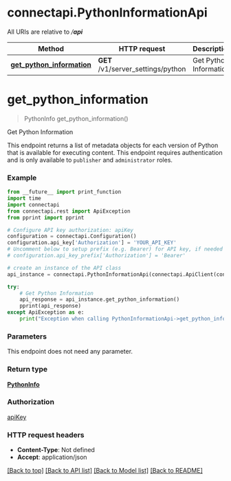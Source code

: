 # connectapi.PythonInformationApi

All URIs are relative to */__api__*

Method | HTTP request | Description
------------- | ------------- | -------------
[**get_python_information**](PythonInformationApi.md#get_python_information) | **GET** /v1/server_settings/python | Get Python Information

# **get_python_information**
> PythonInfo get_python_information()

Get Python Information

This endpoint returns a list of metadata objects for each version of Python that is available for executing content.  This endpoint requires authentication and is only available to `publisher` and `administrator` roles.

### Example
```python
from __future__ import print_function
import time
import connectapi
from connectapi.rest import ApiException
from pprint import pprint

# Configure API key authorization: apiKey
configuration = connectapi.Configuration()
configuration.api_key['Authorization'] = 'YOUR_API_KEY'
# Uncomment below to setup prefix (e.g. Bearer) for API key, if needed
# configuration.api_key_prefix['Authorization'] = 'Bearer'

# create an instance of the API class
api_instance = connectapi.PythonInformationApi(connectapi.ApiClient(configuration))

try:
    # Get Python Information
    api_response = api_instance.get_python_information()
    pprint(api_response)
except ApiException as e:
    print("Exception when calling PythonInformationApi->get_python_information: %s\n" % e)
```

### Parameters
This endpoint does not need any parameter.

### Return type

[**PythonInfo**](PythonInfo.md)

### Authorization

[apiKey](../README.md#apiKey)

### HTTP request headers

 - **Content-Type**: Not defined
 - **Accept**: application/json

[[Back to top]](#) [[Back to API list]](../README.md#documentation-for-api-endpoints) [[Back to Model list]](../README.md#documentation-for-models) [[Back to README]](../README.md)

